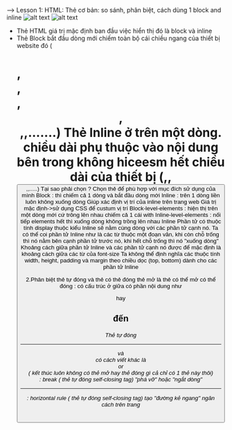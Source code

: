 --> Lesson 1: HTML: Thẻ cơ bản: so sánh, phân biệt, cách dùng
1 block and inline
![alt text](image.png)
![alt text](image-1.png)
- Thẻ HTML giá trị mặc định ban đầu việc hiển thị đó là block và inline
- Thẻ Block bắt đầu dòng mới chiếm toàn bộ cái chiều ngang của thiết bị  website đó (<h1>,<article>,<div>,<header>,<main>,<table>,.......)
Thẻ Inline ở trên một dòng. chiều dài phụ thuộc vào nội dung bên trong không hiceesm hết chiều dài của thiết bị (<a>,<img>,<button>,<span>,.....)
Tại sao phải chọn ?
Chọn thẻ để phù hợp với mục đích sử dụng của mình 
Block : thì chiếm cả 1 dòng và bắt đầu dòng mới
Inline : trên 1 dòng liền luôn không xuống dòng 
Giúp xác định vị trí của inline trên trang web
Giá trị mặc định->sử dụng CSS để custum vị trí 
Block-level-elements : hiện thị trên một dòng mới cứ trông lên nhau chiếm cả 1 cái with
Inline-level-elements : nối tiếp elements hết thì xuống dòng không trồng lên nhau
Inline
Phần tử có thuộc tính display thuộc kiểu Inline sẽ nằm cùng dòng với các phần tử cạnh nó.
Ta có thể coi phần tử Inline như là các từ thuộc một đoạn văn, khi còn chỗ trống thì nó nằm bên cạnh phần tử trước nó, khi hết chỗ trống thì nó "xuống dòng"
Khoảng cách giữa phần tử Inline và các phần tử cạnh nó được để mặc định là khoảng cách giữa các từ của font-size
Ta không thể định nghĩa các thuộc tính width, height, padding và margin theo chiều dọc (top, bottom) dành cho các phần tử Inline

2.Phân biệt thẻ tự đóng và thẻ có thẻ đóng
thẻ mở là thẻ có thể mở có thể đóng : có cấu trúc ở giữa có phần nội dung như <p> hay <h1> đến <h6>
Thẻ tự đóng <hr> và <br>  có cách viết khác là <br> or <br /> ( kết thúc luôn không có thẻ mở hay thẻ đóng gì cả chỉ có 1 thẻ này thôi)
<br> : break ( thẻ tự đóng self-closing tag) "phá vỡ" hoặc "ngắt dòng"
<hr> : horizontal rule ( thẻ tự đóng self-closing tag) tạo "đường kẻ ngang" ngăn cách trên trang 